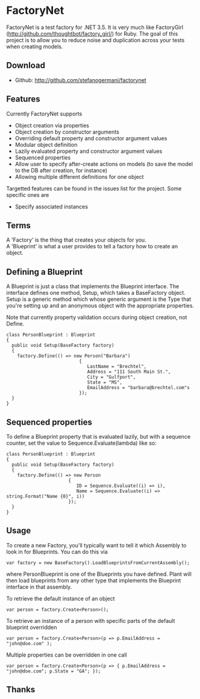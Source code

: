 FactoryNet
=====

FactoryNet is a test factory for .NET 3.5. It is very much like FactoryGirl (http://github.com/thoughtbot/factory_girl/) for Ruby. The goal of this project is to allow you to reduce noise and duplication across your tests when creating models.  

Download
--------

* Github: http://github.com/stefanogermani/factorynet


Features
--------

Currently FactoryNet supports

* Object creation via properties
* Object creation by constructor arguments
* Overriding default property and constructor argument values
* Modular object definition
* Lazily evaluated property and constructor argument values
* Sequenced properties
* Allow user to specify after-create actions on models (to save the model to the DB after creation, for instance)
* Allowing multiple different definitions for one object

Targetted features can be found in the issues list for the project.  Some specific ones are

* Specify associated instances


Terms
-----

A 'Factory' is the thing that creates your objects for you.  
A 'Blueprint' is what a user provides to tell a factory how to create an object.

Defining a Blueprint
--------------------

A Blueprint is just a class that implements the Blueprint interface. The interface defines one method, Setup, which takes a BaseFactory object. Setup is a generic method which whose generic argument is the Type that you're setting up and an anonymous object with the appropriate properties.

Note that currently property validation occurs during object creation, not Define.

    class PersonBlueprint : Blueprint
    {
      public void Setup(BaseFactory factory)
      {
        factory.Define(() => new Person("Barbara")
                               {
                                  LastName = "Brechtel",
                                  Address = "111 South Main St.",
                                  City = "Gulfport",
                                  State = "MS",
                                  EmailAddress = "barbara@brechtel.com"s
                               });
      }
    }
  

Sequenced properties
---------------------------

To define a Blueprint property that is evaluated lazily, but with a sequence counter, set the value to Sequence.Evaluate(lambda) like so:

    class PersonBlueprint : Blueprint
    {
      public void Setup(BaseFactory factory)
      {
        factory.Define(() => new Person
                           {
                              ID = Sequence.Evaluate((i) => i),
                              Name = Sequence.Evaluate((i) => string.Format("Name {0}", i))
                           });
      }
    }
  
  
Usage
-----

To create a new Factory, you'll typically want to tell it which Assembly to look in for Blueprints.  You can do this via

    var factory = new BaseFactory().LoadBlueprintsFromCurrentAssembly();
  
where PersonBlueprint is one of the Blueprints you have defined.  Plant will then load blueprints from any other type that implements the Blueprint interface in that assembly.

To retrieve the default instance of an object

    var person = factory.Create<Person>();
  
To retrieve an instance of a person with specific parts of the default blueprint overridden

    var person = factory.Create<Person>(p => p.EmailAddress = "john@doe.com" );
  
Multiple properties can be overridden in one call

    var person = factory.Create<Person>(p => { p.EmailAddress = "john@doe.com"; p.State = "GA"; });
	

Thanks
-------

